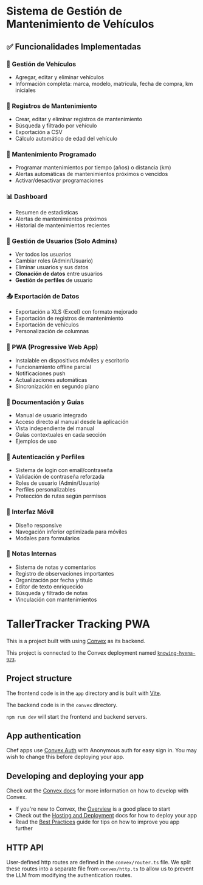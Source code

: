# Sistema de Gestión de Mantenimiento de Vehículos

## ✅ Funcionalidades Implementadas

### 🚗 Gestión de Vehículos

- Agregar, editar y eliminar vehículos
- Información completa: marca, modelo, matrícula, fecha de compra, km iniciales

### 🔧 Registros de Mantenimiento

- Crear, editar y eliminar registros de mantenimiento
- Búsqueda y filtrado por vehículo
- Exportación a CSV
- Cálculo automático de edad del vehículo

### 📅 Mantenimiento Programado

- Programar mantenimientos por tiempo (años) o distancia (km)
- Alertas automáticas de mantenimientos próximos o vencidos
- Activar/desactivar programaciones

### 📊 Dashboard

- Resumen de estadísticas
- Alertas de mantenimientos próximos
- Historial de mantenimientos recientes

### 👥 Gestión de Usuarios (Solo Admins)

- Ver todos los usuarios
- Cambiar roles (Admin/Usuario)
- Eliminar usuarios y sus datos
- **Clonación de datos** entre usuarios
- **Gestión de perfiles** de usuario

### 📤 Exportación de Datos

- Exportación a XLS (Excel) con formato mejorado
- Exportación de registros de mantenimiento
- Exportación de vehículos
- Personalización de columnas

### 📱 PWA (Progressive Web App)

- Instalable en dispositivos móviles y escritorio
- Funcionamiento offline parcial
- Notificaciones push
- Actualizaciones automáticas
- Sincronización en segundo plano

### 📖 Documentación y Guías

- Manual de usuario integrado
- Acceso directo al manual desde la aplicación
- Vista independiente del manual
- Guías contextuales en cada sección
- Ejemplos de uso

### 🔐 Autenticación y Perfiles

- Sistema de login con email/contraseña
- Validación de contraseña reforzada
- Roles de usuario (Admin/Usuario)
- Perfiles personalizables
- Protección de rutas según permisos

### 📱 Interfaz Móvil

- Diseño responsive
- Navegación inferior optimizada para móviles
- Modales para formularios

### 📝 Notas Internas

- Sistema de notas y comentarios
- Registro de observaciones importantes
- Organización por fecha y título
- Editor de texto enriquecido
- Búsqueda y filtrado de notas
- Vinculación con mantenimientos

# TallerTracker Tracking PWA

This is a project built with using [Convex](https://convex.dev) as its backend.

This project is connected to the Convex deployment named [`knowing-hyena-923`](https://dashboard.convex.dev/d/knowing-hyena-923).

## Project structure

The frontend code is in the `app` directory and is built with [Vite](https://vitejs.dev/).

The backend code is in the `convex` directory.

`npm run dev` will start the frontend and backend servers.

## App authentication

Chef apps use [Convex Auth](https://auth.convex.dev/) with Anonymous auth for easy sign in. You may wish to change this before deploying your app.

## Developing and deploying your app

Check out the [Convex docs](https://docs.convex.dev/) for more information on how to develop with Convex.

- If you're new to Convex, the [Overview](https://docs.convex.dev/understanding/) is a good place to start
- Check out the [Hosting and Deployment](https://docs.convex.dev/production/) docs for how to deploy your app
- Read the [Best Practices](https://docs.convex.dev/understanding/best-practices/) guide for tips on how to improve you app further

## HTTP API

User-defined http routes are defined in the `convex/router.ts` file. We split these routes into a separate file from `convex/http.ts` to allow us to prevent the LLM from modifying the authentication routes.

